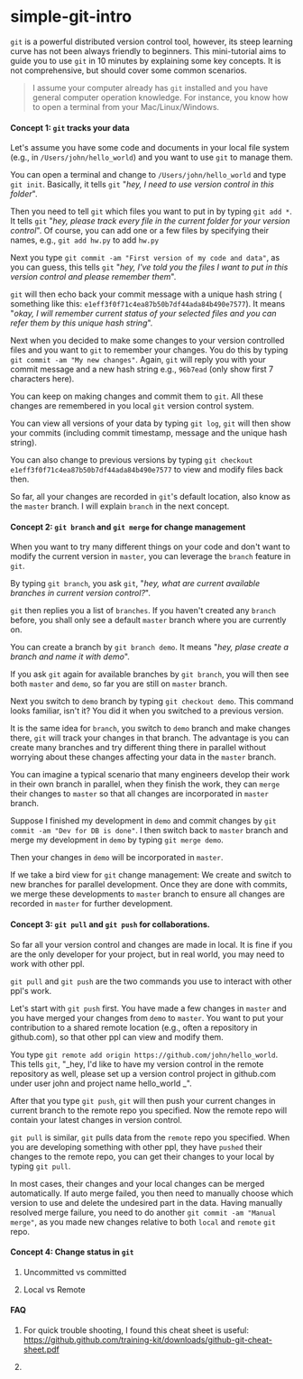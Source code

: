 # simple-git-intro

`git` is a powerful distributed version control tool, however, its steep learning curve has not been always friendly to beginners.
This mini-tutorial aims to guide you to use `git` in 10 minutes by explaining some key concepts. It is not comprehensive, but should cover some common scenarios.

> I assume your computer already has `git` installed and you have general computer operation knowledge. For instance, you know how to open a terminal from your Mac/Linux/Windows.

#### Concept 1: `git` tracks your data
Let's assume you have some code and documents in your local file system (e.g., in `/Users/john/hello_world`) and you want to use `git` to manage them.

You can open a terminal and change to `/Users/john/hello_world` and type
`git init`. Basically, it tells `git` "_hey, I need to use version control in this folder_".

Then you need to tell `git` which files you want to put in by typing `git add *`.
It tells `git` "_hey, please track every file in the current folder for your version control_".
Of course, you can add one or a few files by specifying their names, e.g., `git add hw.py` to add `hw.py`

Next you type `git commit -am "First version of my code and data"`, as you can guess, this tells `git` "_hey, I've told you the files I want to put in this version control and please remember them_".

`git` will then echo back your commit message with a unique hash string (
something like this: `e1eff3f0f71c4ea87b50b7df44ada84b490e7577`).
It means "_okay, I will remember current status of your selected files and you can refer them by this unique hash string_".

Next when you decided to make some changes to your version controlled files and you want to `git` to remember your changes. You do this by typing `git commit -am "My new changes"`.
Again, `git` will reply you with your commit message and a new hash string e.g., `96b7ead` (only show first 7 characters here).

You can keep on making changes and commit them to `git`.
All these changes are remembered in you local `git` version control system.

You can view all versions of your data by typing `git log`, `git` will then show your commits (including commit timestamp, message and the unique hash string).

You can also change to previous versions by typing `git checkout e1eff3f0f71c4ea87b50b7df44ada84b490e7577` to view and modify files back then.

So far, all your changes are recorded in `git`'s default location, also know as the `master` branch. I will explain `branch` in the next concept.

#### Concept 2: `git branch` and `git merge` for change management
When you want to try many different things on your code and don't want to modify the current version in `master`, you can leverage the `branch` feature in `git`.

By typing `git branch`, you ask `git`, "_hey, what are current available branches in current version control?_".

`git` then replies you a list of `branches`. If you haven't created any `branch` before, you shall only see a default `master` branch where you are currently on.

You can create a branch by `git branch demo`. It means "_hey, plase create a branch and name it with demo_".

If you ask `git` again for available branches by `git branch`, you will then see both `master` and `demo`, so far you are still on `master` branch.

Next you switch to `demo` branch by typing `git checkout demo`.
This command looks familiar, isn't it? You did it when you switched to a previous version.

It is the same idea for `branch`, you switch to `demo` branch and make changes there, `git` will track your changes in that branch.
The advantage is you can create many branches and try different thing there in parallel without worrying about these changes affecting your data in the `master` branch.

You can imagine a typical scenario that many engineers develop their work in their own branch in parallel, when they finish the work, they can `merge` their changes to `master` so that all changes are incorporated in `master` branch.

Suppose I finished my development in `demo` and commit changes by `git commit -am "Dev for DB is done"`.
I then switch back to `master` branch and merge my development in `demo` by typing `git merge demo`.

Then your changes in `demo` will be incorporated in `master`.

If we take a bird view for `git` change management: We create and switch to new branches for parallel development. Once they are done with commits, we merge these developments to `master` branch to ensure all changes are recorded in `master` for further development.
 
#### Concept 3: `git pull` and `git push` for collaborations.
So far all your version control and changes are made in local. It is fine if you are the only developer for your project, but in real world, you may need to work with other ppl.

`git pull` and `git push` are the two commands you use to interact with other ppl's work.

Let's start with `git push` first. You have made a few changes in `master` and you have merged your changes from `demo` to `master`. You want to put your contribution to a shared remote location (e.g., often a repository in github.com), so that other ppl can view and modify them.

You type `git remote add origin https://github.com/john/hello_world`. 
This tells `git`, "_hey, I'd like to have my version control in the remote repository as well, please set up a version control project in github.com under user john and project name hello\_world _".

After that you type `git push`, `git` will then push your current changes in current branch to the remote repo you specified.
Now the remote repo will contain your latest changes in version control.

`git pull` is similar, `git` pulls data from the `remote` repo you specified. When you are developing something with other ppl, they have `pushed` their changes to the remote repo, you can get their changes to your local by typing `git pull`.

In most cases, their changes and your local changes can be merged automatically. 
If auto merge failed, you then need to manually choose which version to use and delete the undesired part in the data.
Having manually resolved merge failure, you need to do another `git commit -am "Manual merge"`, as you made new changes relative to both `local` and `remote` `git` repo.



#### Concept 4: Change status in `git`
1. Uncommitted vs committed  

1. Local vs Remote 


#### FAQ
1. For quick trouble shooting, I found this cheat sheet is useful:
https://github.github.com/training-kit/downloads/github-git-cheat-sheet.pdf

1. 
